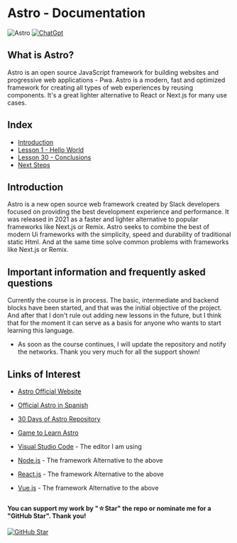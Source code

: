# Astro - Documentation

![Astro](https://img.shields.io/badge/Astro-0C1222?style=for-the-badge&logo=astro&logoColor=FDFDFE)
[![ChatGpt](https://img.shields.io/badge/ChatGPT-GPT--4-7CF178?style=for-the-badge&logo=openai&logoColor=white&labelColor=101010)](https://platform.openai.com)

## What is Astro?

Astro is an open source JavaScript framework for building websites and progressive web applications - Pwa. Astro is a modern, fast and optimized framework for creating all types of web experiences by reusing components. It's a great lighter alternative to React or Next.js for many use cases.

## Index

* [Introduction](Introduction)
* [Lesson 1 - Hello World](Hello-World)
* [Lesson 30 - Conclusions](Conclusions)
* [Next Steps](Next-Steps)

## Introduction

Astro is a new open source web framework created by Slack developers focused on providing the best development experience and performance. It was released in 2021 as a faster and lighter alternative to popular frameworks like Next.js or Remix. Astro seeks to combine the best of modern Ui frameworks with the simplicity, speed and durability of traditional static Html. And at the same time solve common problems with frameworks like Next.js or Remix.

## Important information and frequently asked questions

Currently the course is in process. The basic, intermediate and backend blocks have been started, and that was the initial objective of the project. And after that I don't rule out adding new lessons in the future, but I think that for the moment it can serve as a basis for anyone who wants to start learning this language.

* As soon as the course continues, I will update the repository and notify the networks.
Thank you very much for all the support shown!

## Links of Interest

* [Astro Official Website](https://astro.build/)

* [Official Astro in Spanish](https://docs.astro.build/en/getting-started/)

* [30 Days of Astro Repository](https://github.com/withastro/astro)

* [Game to Learn Astro](https://www.freecodecamp.org/news/how-to-use-the-astro-ui-framework/)

* [Visual Studio Code](https://code.visualstudio.com/) - The editor I am using

* [Node.js](https://nodejs.org/en) - The framework Alternative to the above

* [React.js](https://es.react.dev/) - The framework Alternative to the above

* [Vue.js](https://vuejs.org/) - The framework Alternative to the above

##

#### You can support my work by "☆Star" the repo or nominate me for a "GitHub Star". Thank you!

[![GitHub Star](https://img.shields.io/badge/GitHub-Nominar_a_star-yellow?style=for-the-badge&logo=github&logoColor=white&labelColor=101010)](https://stars.github.com/nominate/)
